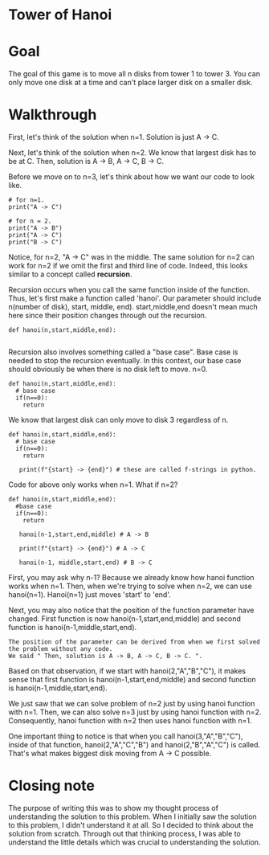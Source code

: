 # Tower of Hanoi

# Goal
The goal of this game is to move all n disks from tower 1 to tower 3. You can only move one disk at a time and can't place larger disk on a smaller disk.

# Walkthrough

First, let's think of the solution when n=1. Solution is just A -> C.

Next, let's think of the solution when n=2. We know that largest disk has to be at C. 
Then, solution is A -> B, A -> C, B -> C. 

Before we move on to n=3, let's think about how we want our code to look like.

```
# for n=1.
print("A -> C")

# for n = 2.
print("A -> B")
print("A -> C")
print("B -> C")
```

Notice, for n=2, "A -> C" was in the middle. The same solution for n=2 can work for n=2 if we omit the first and third line of code.
Indeed, this looks similar to a concept called **recursion**.

Recursion occurs when you call the same function inside of the function. 
Thus, let's first make a function called 'hanoi'. Our parameter should include n(number of disk), start, middle, end). start,middle,end doesn't mean much here since their position changes through out the recursion.
```
def hanoi(n,start,middle,end):
  
```
Recursion also involves something called a "base case". Base case is needed to stop the recursion eventually.
In this context, our base case should obviously be when there is no disk left to move. n=0.
```
def hanoi(n,start,middle,end):
  # base case
  if(n==0):
    return 
```
We know that largest disk can only move to disk 3 regardless of n.
```
def hanoi(n,start,middle,end):
  # base case
  if(n==0):
    return
    
   print(f"{start} -> {end}") # these are called f-strings in python. 
```
Code for above only works when n=1. What if n=2?
```
def hanoi(n,start,middle,end):
  #base case
  if(n==0):
    return
   
   hanoi(n-1,start,end,middle) # A -> B
   
   print(f"{start} -> {end}") # A -> C
   
   hanoi(n-1, middle,start,end) # B -> C
```
First, you may ask why n-1? Because we already know how hanoi function works when n=1. Then, when we're trying to solve when n=2, we can use hanoi(n=1).
Hanoi(n=1) just moves 'start' to 'end'. 

Next, you may also notice that the position of the function parameter have changed. 
First function is now hanoi(n-1,start,end,middle) and second function is hanoi(n-1,middle,start,end).

```
The position of the parameter can be derived from when we first solved the problem without any code. 
We said " Then, solution is A -> B, A -> C, B -> C. ". 
```
Based on that observation, if we start with hanoi(2,"A","B","C"), it makes sense that first function is hanoi(n-1,start,end,middle) and second function is hanoi(n-1,middle,start,end).

We just saw that we can solve problem of n=2 just by using hanoi function with n=1. Then, we can also solve n=3 just by using hanoi function with n=2. 
Consequently, hanoi function with n=2 then uses hanoi function with n=1. 

One important thing to notice is that when you call hanoi(3,"A","B","C"), inside of that function, hanoi(2,"A","C","B") and hanoi(2,"B","A","C") is called. 
That's what makes biggest disk moving from A -> C possible. 


# Closing note
The purpose of writing this was to show my thought process of understanding the solution to this problem. When I initially saw the solution to this problem, I didn't understand it at all. So I decided to think about the solution from scratch. Through out that thinking process, I was able to understand the little details which was crucial to understanding the solution. 
